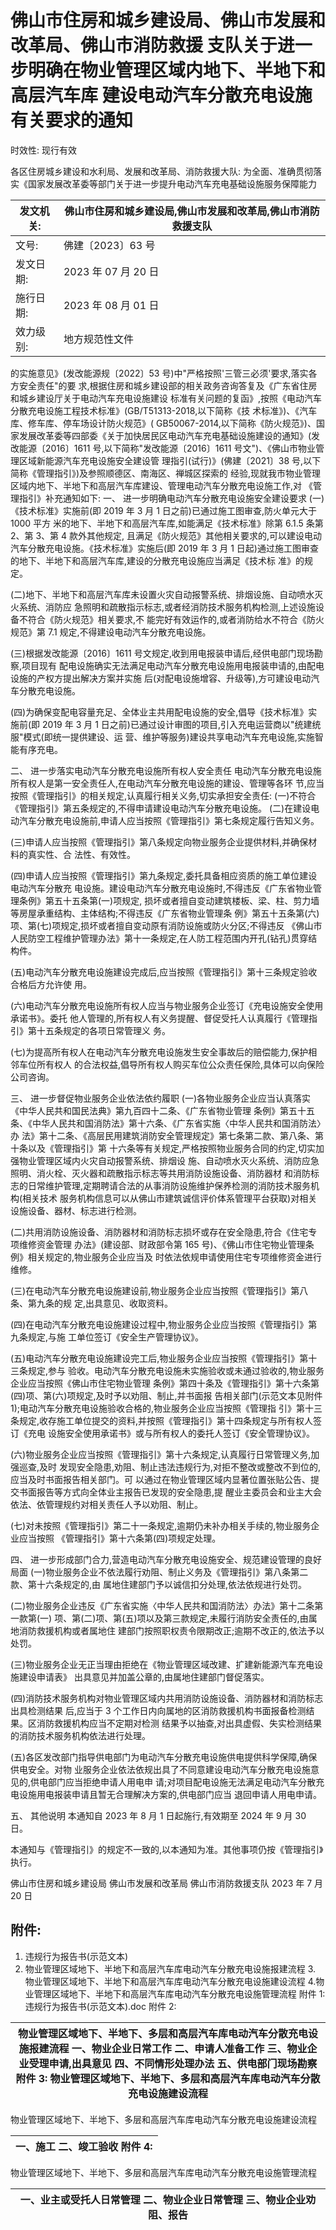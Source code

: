 # 佛山市住房和城乡建设局、佛山市发展和改革局、佛山市消防救援 支队关于进一步明确在物业管理区域内地下、半地下和高层汽车库 建设电动汽车分散充电设施有关要求的通知

时效性: 现行有效

各区住房城乡建设和水利局、发展和改革局、消防救援大队:
为全面、准确贯彻落实《国家发展改革委等部门关于进一步提升电动汽车充电基础设施服务保障能力

| 发文机关:   | 佛山市住房和城乡建设局,佛山市发展和改革局,佛山市消防救援支队   |
|--------------|----------------------------------------------------------------|
| 文号:       | 佛建〔2023〕63 号                                              |
| 发文日期:   | 2023 年 07 月 20 日                                            |
| 施行日期:   | 2023 年 08 月 01 日                                            |
| 效力级别:   | 地方规范性文件                                                 |

的实施意见》(发改能源规〔2022〕53 号)中"严格按照'三管三必须'要求,落实各方安全责任"的要 求,根据住房和城乡建设部的相关政务咨询答复及《广东省住房和城乡建设厅关于电动汽车充电设施建设 标准有关问题的复函》,按照《电动汽车分散充电设施工程技术标准》(GB/T51313-2018,以下简称《技 术标准》)、《汽车库、修车库、停车场设计防火规范》( GB50067-2014,以下简称《防火规范》)、国 家发展改革委等四部委《关于加快居民区电动汽车充电基础设施建设的通知》(发改能源〔2016〕1611 号,以下简称"发改能源〔2016〕1611 号文")、《佛山市物业管理区域新能源汽车充电设施安全建设管 理指引(试行)》(佛建〔2021〕38 号,以下简称《管理指引》)及参照顺德区、南海区、禅城区探索的 经验,现就我市物业管理区域内地下、半地下和高层汽车库建设、管理电动汽车分散充电设施工作,对
《管理指引》补充通知如下:
一、 进一步明确电动汽车分散充电设施安全建设要求
(一)《技术标准》实施前(即 2019 年 3 月 1 日之前)已通过施工图审查,防火单元大于 1000 平方 米的地下、半地下和高层汽车库,如能满足《技术标准》除第 6.1.5 条第 2、第 3、第 4 款外其他规定, 且满足《防火规范》其他相关要求的,可以建设电动汽车分散充电设施。《技术标准》实施后(即 2019 年 3 月 1 日起)通过施工图审查的地下、半地下和高层汽车库,建设的分散充电设施应当满足《技术标 准》的规定。

(二)地下、半地下和高层汽车库未设置火灾自动报警系统、排烟设施、自动喷水灭火系统、消防应 急照明和疏散指示标志,或者经消防技术服务机构检测,上述设施设备不符合《防火规范》相关要求,不 能完好有效运作的,或者消防给水不符合《防火规范》第 7.1 规定,不得建设电动汽车分散充电设施。

(三)根据发改能源〔2016〕1611 号文规定,收到用电报装申请后,经供电部门现场勘察,项目现有 配电设施确实无法满足电动汽车分散充电设施用电报装申请的,由配电设施的产权方提出解决方案并实施 后(对配电设施增容、升级等),方可建设电动汽车分散充电设施。

(四)为确保变配电容量充足、全体业主共用配电设施的安全,倡导《技术标准》实施前(即 2019 年 3 月 1 日之前)已通过设计审图的项目,引入充电运营商以"统建统服"模式(即统一提供建设、运 营、维护等服务)建设共享电动汽车充电设施,实施智能有序充电。

二、 进一步落实电动汽车分散充电设施所有权人安全责任 电动汽车分散充电设施所有权人是第一安全责任人,在电动汽车分散充电设施的建设、管理等各环 节,应当按照《管理指引》的相关规定,认真履行相关义务,切实承担安全责任:
(一)不符合《管理指引》第五条规定的,不得申请建设电动汽车分散充电设施。 (二)在建设电动汽车分散充电设施前,申请人应当按照《管理指引》第七条规定履行告知义务。

(三)申请人应当按照《管理指引》第八条规定向物业服务企业提供材料,并确保材料的真实性、合 法性、有效性。

(四)申请人应当按照《管理指引》第九条规定,委托具备相应资质的施工单位建设电动汽车分散充 电设施。建设电动汽车分散充电设施时,不得违反《广东省物业管理条例》第五十五条第(一)项规定, 损坏或者擅自变动建筑楼板、梁、柱、剪力墙等房屋承重结构、主体结构;不得违反《广东省物业管理条 例》第五十五条第(六)项、第(七)项规定,损坏或者擅自变动原有消防设施或防火分区;不得违反
《佛山市人民防空工程维护管理办法》第十一条规定,在人防工程范围内开孔(钻孔)贯穿结构件。

(五)电动汽车分散充电设施建设完成后,应当按照《管理指引》第十三条规定验收合格后方允许使 用。

(六)电动汽车分散充电设施所有权人应当与物业服务企业签订《充电设施安全使用承诺书》。委托 他人管理的,所有权人有义务提醒、督促受托人认真履行《管理指引》第十五条规定的各项日常管理义 务。

(七)为提高所有权人在电动汽车分散充电设施发生安全事故后的赔偿能力,保护相邻车位所有权人 的合法权益,倡导所有权人购买车位公众责任保险,具体可以向保险公司咨询。

三、 进一步督促物业服务企业依法依约履职
(一)各物业服务企业应当认真落实《中华人民共和国民法典》第九百四十二条、《广东省物业管理 条例》第五十五条、《中华人民共和国消防法》第十六条、《广东省实施〈中华人民共和国消防法〉办 法》第十二条、《高层民用建筑消防安全管理规定》第七条第二款、第八条、第十条以及《管理指引》第 十六条等有关规定,严格按照物业服务合同的约定,切实加强物业管理区域内火灾自动报警系统、排烟设 施、自动喷水灭火系统、消防应急照明、消火栓、灭火器和疏散指示标志等共用消防设施设备、消防器材 和消防标志的日常维护管理,定期聘请合法的从事消防设施维护保养检测的消防技术服务机构(相关技术 服务机构信息可以从佛山市建筑诚信评价体系管理平台获取)对相关设施设备、器材、标志进行检测。

(二)共用消防设施设备、消防器材和消防标志损坏或存在安全隐患,符合《住宅专项维修资金管理 办法》(建设部、财政部令第 165 号)、《佛山市住宅物业管理条例》相关规定的,物业服务企业应当及 时依法依规申请使用住宅专项维修资金进行维修。

(三)在电动汽车分散充电设施建设前,物业服务企业应当按照《管理指引》第八条、第九条的规 定,出具意见、收取资料。

(四)在电动汽车分散充电设施建设过程中,物业服务企业应当按照《管理指引》第九条规定,与施 工单位签订《安全生产管理协议》。

(五)电动汽车分散充电设施建设完工后,物业服务企业应当按照《管理指引》第十三条规定,参与 验收。电动汽车分散充电设施未实施验收或未通过验收的,物业服务企业应当按照《佛山市住宅物业管理 条例》第四十条及《管理指引》第十六条第(四)项、第(六)项规定,及时予以劝阻、制止,并书面报 告相关部门(示范文本见附件 1);电动汽车分散充电设施验收合格的,物业服务企业应当按照《管理指 引》第十三条规定,收存施工单位提交的资料,并按照《管理指引》第十四条规定与所有权人签订《充电 设施安全使用承诺书》或与所有权人的委托人签订《安全管理协议》。

(六)物业服务企业应当按照《管理指引》第十六条规定,认真履行日常管理义务,加强巡查,及时 发现安全隐患,劝阻、制止违法违规行为,对拒不整改或整改不到位的,应当及时书面报告相关部门。可 以通过在物业管理区域内显著位置张贴公告、提交书面报告等方式向全体业主报告已发现的安全隐患,提 醒业主委员会和业主大会依法、依管理规约对相关责任人予以劝阻、制止。

(七)对未按照《管理指引》第二十一条规定,逾期仍未补办相关手续的,物业服务企业应当按照
《管理指引》第十六条第(四)项规定处理。

四、 进一步形成部门合力,营造电动汽车分散充电设施安全、规范建设管理的良好局面
(一)物业服务企业不依法履行劝阻、制止义务及《管理指引》第八条第二款、第十六条规定的,由 属地住建部门予以诚信扣分处理,依法依规进行处罚。

(二)物业服务企业违反《广东省实施〈中华人民共和国消防法〉办法》第十二条第一款第(一)
项、第(二)项、第(五)项以及第三款规定,未履行消防安全责任的,由属地消防救援机构或者属地住 建部门按照职权责令限期改正;逾期不改正的,依法予以处罚。

(三)物业服务企业无正当理由拒绝在《物业管理区域改建、扩建新能源汽车充电设施建设申请表》
出具意见并加盖公章的,由属地住建部门督促落实。

(四)消防技术服务机构对物业管理区域内共用消防设施设备、消防器材和消防标志出具检测结果 后,应当于 3 个工作日内向属地的区消防救援机构书面报备检测结果。区消防救援机构应当不定期对检测 结果予以抽查,对出具虚假、失实检测结果的消防技术服务机构依法进行处理。

(五)各区发改部门指导供电部门为电动汽车分散充电设施供电提供科学保障,确保供电安全。对物 业服务企业依法依规出具了不同意建设电动汽车分散充电设施意见的,供电部门应当拒绝申请人用电申 请;对项目配电设施无法满足电动汽车分散充电设施用电报装申请且暂无合理解决方案的,供电部门应当 退回申请人用电申请。

五、 其他说明 本通知自 2023 年 8 月 1 日起施行,有效期至 2024 年 9 月 30 日。

本通知与《管理指引》的规定不一致的,以本通知为准。其他事项仍按《管理指引》执行。

佛山市住房和城乡建设局 佛山市发展和改革局 佛山市消防救援支队 2023 年 7 月 20 日

## 附件:

1. 违规行为报告书(示范文本)
2. 物业管理区域地下、半地下和高层汽车库电动汽车分散充电设施报建流程 3. 物业管理区域地下、半地下和高层汽车库电动汽车分散充电设施建设流程 4.物业管理区域地下、半地下和高层汽车库电动汽车分散充电设施管理流程 附件 1:违规行为报告书(示范文本).doc 附件 2:

| 物业管理区域地下、半地下、多层和高层汽车库电动汽车分散充电设施报建流程 ⼀、物业企业⽇常⼯作 ⼆、申请⼈准备⼯作 三、物业企业受理申请,出具意⻅ 四、不同情形处理办法 五、供电部⻔现场勘察 附件 3: 物业管理区域地下、半地下、多层和高层汽车库电动汽车分散充电设施建设流程   |
|---------------------------------------------------------------------------------------------------------------------------------------------------------------------------------------------------------------------------------------------------------------------------|

物业管理区域地下、半地下、多层和高层汽车库电动汽车分散充电设施建设流程

| ⼀、施⼯ ⼆、竣⼯验收 附件 4:   |
|----------------------------------|

物业管理区域地下、半地下、多层和高层汽车库电动汽车分散充电设施管理流程

| ⼀、业主或受托⼈⽇常管理 ⼆、物业企业⽇常管理 三、物业企业劝阻、报告   |
|------------------------------------------------------------------------|
